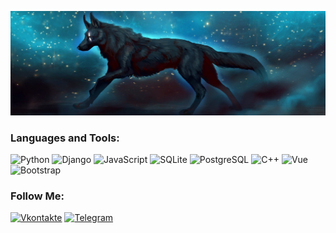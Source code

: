 ![Header](https://github.com/keregan/keregan/blob/main/wolf.png)
### Languages and Tools:

![Python](https://img.shields.io/badge/-Python-090909?style=for-the-badge&logo=Python&logoColor=3776AB)
![Django](https://img.shields.io/badge/-Django-090909?style=for-the-badge&logo=Django&logoColor=F8C52C)
![JavaScript](https://img.shields.io/badge/-JavaScript-090909?style=for-the-badge&logo=JavaScript&logoColor=E9D54D)
![SQLite](https://img.shields.io/badge/sqlite-090909?style=for-the-badge&logo=SQLite&logoColor=white)
![PostgreSQL](https://img.shields.io/badge/-PostgreSQL-090909?style=for-the-badge&logo=PostgreSQL&logoColor=8286f5)
![C++](https://img.shields.io/badge/-C++-090909?style=for-the-badge&logo=C%2b%2b&logoColor=6296CC)
![Vue](https://img.shields.io/badge/-Vue-090909?style=for-the-badge&logo=vuedotjs&logoColor=fff)
![Bootstrap](https://img.shields.io/badge/-Bootstrap-090909?style=for-the-badge&logo=Bootstrap&logoColor=6A5ACD)



### Follow Me:
[![Vkontakte](https://img.shields.io/badge/-Vkontakte-090909?style=for-the-badge&logo=Vk&logoColor=4F7DB3)](https://vk.com/alexpuchenkov)
[![Telegram](https://img.shields.io/badge/-Telegram-090909?style=for-the-badge&logo=telegram&logoColor=27A0D9)](https://t.me/Keregan)



